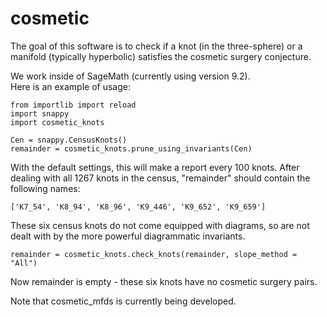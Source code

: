 # cosmetic

The goal of this software is to check if a knot (in the three-sphere) or a manifold
(typically hyperbolic) satisfies the cosmetic surgery conjecture.

We work inside of SageMath (currently using version 9.2).  
Here is an example of usage: 

```
from importlib import reload
import snappy
import cosmetic_knots

Cen = snappy.CensusKnots()
remainder = cosmetic_knots.prune_using_invariants(Cen)
```

With the default settings, this	will make a report every 100 knots.
After dealing with all 1267 knots in the	census,	"remainder" should
contain the following names:

```
['K7_54', 'K8_94', 'K8_96', 'K9_446', 'K9_652', 'K9_659']
```

These six census knots do not come equipped	with diagrams, so are not
dealt with by the more powerful	diagrammatic invariants.

```
remainder = cosmetic_knots.check_knots(remainder, slope_method = "All")
```

Now remainder is empty - these six knots have no cosmetic surgery pairs.

Note that cosmetic_mfds is currently being developed.
